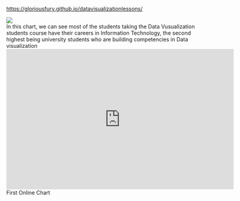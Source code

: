 https://gloriousfury.github.io/datavisualizationlessons/

<div class='tableauPlaceholder' id='viz1561383441755' style='position: relative'><noscript><a href='#'><img alt=' ' src='https:&#47;&#47;public.tableau.com&#47;static&#47;images&#47;5S&#47;5S7WDTRZN&#47;1_rss.png' style='border: none' /></a></noscript><object class='tableauViz'  style='display:none;'><param name='host_url' value='https%3A%2F%2Fpublic.tableau.com%2F' /> <param name='embed_code_version' value='3' /> <param name='path' value='shared&#47;5S7WDTRZN' /> <param name='toolbar' value='yes' /><param name='static_image' value='https:&#47;&#47;public.tableau.com&#47;static&#47;images&#47;5S&#47;5S7WDTRZN&#47;1.png' /> <param name='animate_transition' value='yes' /><param name='display_static_image' value='yes' /><param name='display_spinner' value='yes' /><param name='display_overlay' value='yes' /><param name='display_count' value='yes' /><param name='filter' value='publish=yes' /></object></div>                <script type='text/javascript'>                    var divElement = document.getElementById('viz1561383441755');                    var vizElement = divElement.getElementsByTagName('object')[0];                    vizElement.style.width='100%';vizElement.style.height=(divElement.offsetWidth*0.75)+'px';                    var scriptElement = document.createElement('script');                    scriptElement.src = 'https://public.tableau.com/javascripts/api/viz_v1.js';                    vizElement.parentNode.insertBefore(scriptElement, vizElement);                </script>
In this chart, we can see most of the students taking the Data Vusualization students course have their careers in Information Technology, the second highest being university students who are building competencies in Data visualization




<iframe width="600" height="371" seamless frameborder="0" scrolling="no" src="https://docs.google.com/spreadsheets/d/e/2PACX-1vTpoKUwrnqbxpXyj_69wWAA-Omlxme5xwb9JElc9YEx-meg2s_6C3-pS07k98uONJjvy1Yn5t1vk5Pq/pubchart?oid=1840343235&amp;format=interactive">
</iframe>
First Online Chart
